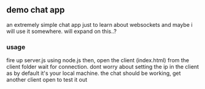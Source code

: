## demo chat app
an extremely simple chat app just to learn about websockets and maybe i will use it somewhere. will expand on this..?
### usage
fire up server.js using node.js
then, open the client (index.html) from the client folder
wait for connection. dont worry about setting the ip in the client as by default it's your local machine.
the chat should be working, get another client open to test it out

